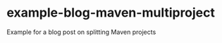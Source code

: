 example-blog-maven-multiproject
===============================

Example for a blog post on splitting Maven projects